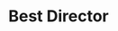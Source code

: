 ---
title: "Best Director"
edition: 2019
winner: bong-joon-ho.md
kind: "director"
film: parasite.md
image: "https://m.media-amazon.com/images/M/MV5BMWNhZGEyY2UtNTJjOS00MTE3LThhNDQtYTYwYmIwMWJmYmIwXkEyXkFqcGdeQXVyNDIyNjA2MTk@._V1_.jpg"
type: award
weight: 2
---